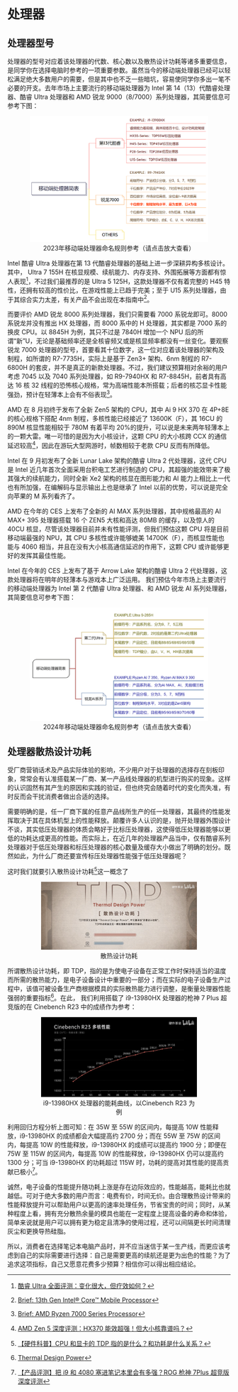 # 处理器

## 处理器型号

处理器的型号对应着该处理器的代数、核心数以及散热设计功耗等诸多重要信息，是同学你在选择电脑时参考的一项重要参数。虽然当今的移动端处理器已经可以轻松满足绝大多数用户的需要，但是其中也不乏一些暗坑，容易使同学你多出一笔不必要的开支。去年市场上主要流行的移动端处理器为 Intel 第 14（13）代酷睿处理器、酷睿 Ultra 处理器和 AMD 锐龙 9000（8/7000）系列处理器，其简要信息可参考下图：

<div style="margin: 0 auto; text-align: center; width: 80%"><img src="./assets/CPUlist.png" />2023年移动端处理器命名规则参考（请点击放大查看）</div>

Intel 酷睿 Ultra 处理器在第 13 代酷睿处理器的基础上进一步深耕异构多核设计。其中， Ultra 7 155H 在核显规模、续航能力、内存支持、外围拓展等方面都有惊人表现[^3]，不过我们最推荐的是 Ultra 5 125H，这款处理器不仅有着完整的 H45 特性，还拥有较高的性价比，在游戏性能上已趋于完美；至于 U15 系列处理器，由于其综合实力太差，有关产品不会出现在本指南中[^4]。

而要评价 AMD 锐龙 8000 系列处理器，我们只需要看 7000 系锐龙即可。8000 系锐龙并没有推出 HX 处理器，而 8000 系中的 H 处理器，其实都是 7000 系的换皮 CPU。以 8845H 为例，其只不过是 7840H 增加一个 NPU 后的所谓“新”U，无论是基础频率还是全核睿频又或是核显频率都没有一丝变化。要观察锐龙 7000 处理器的型号，首要看其十位数字，这一位对应着该处理器的架构及制程，如所谓的 R7-7735H，实际上是基于 Zen3+ 架构、6nm 制程的 R7-6800H 的套皮，并不是真正的新款处理器。不过，我们建议预算相对余裕的用户考虑 7045 以及 7040 系列处理器，如 R9-7940HX 和 R7-8845H，前者具有高达 16 核 32 线程的恐怖核心规格，常为高端性能本所搭载；后者的核芯显卡性能强劲，预计在轻薄本上会有不俗表现[^5]。

AMD 在 8 月初终于发布了全新 Zen5 架构的 CPU，其中 Ai 9 HX 370 在 4P+8E 的核心规格下搭配 4nm 制程，多核性能已经接近了 13600K（F），其 16CU 的 890M 核显性能相较于 780M 有着平均 20%的提升，可以说是未来两年轻薄本上的一颗大雷。唯一可惜的是因为大小核设计，这颗 CPU 的大小核跨 CCX 的通信延迟较高[^6]，因此在游玩大型网游时，帧数相较于老款 CPU 反而有所降低。

Intel 在 9 月初发布了全新 Lunar Lake 架构的酷睿 Ultra 2 代处理器，这代 CPU 是 Intel 近几年首次全面采用台积电工艺进行制造的 CPU，其超强的能效带来了极其强大的续航能力，同时全新 Xe2 架构的核显在图形能力和 AI 能力上相比上一代也有所加强，在编解码与显示输出上也是继承了 Intel 以前的优势，可以说是完全向苹果的 M 系列看齐了。

AMD 在今年的 CES 上发布了全新的 AI MAX 系列处理器，其中规格最高的 AI MAX+ 395 处理器搭载 16 个 ZEN5 大核和高达 80MB 的缓存，以及惊人的 40CU 核显，尽管该处理器目前并未有性能评测，但我们预估这颗 CPU 将是目前移动端最强的 NPU，其 CPU 多核性或许能够媲美 14700K（F），而核显性能也能与 4060 相当，并且在没有大小核高通信延迟的作用下，这颗 CPU 或许能够更好的发挥其最佳性能。

Intel 在今年的 CES 上发布了基于 Arrow Lake 架构的酷睿 Ultra 2 代处理器，这款处理器将在明年的轻薄本与游戏本上广泛运用。
我们预估今年市场上主要流行的移动端处理器为 Intel 第 2 代酷睿 Ultra 处理器、和 AMD 锐龙 AI 系列处理器，其简要信息可参考下图：

<div style="margin: 0 auto; text-align: center; width: 80%"><img src="./assets/mobileProcessers.png" />2024年移动端处理器命名规则参考（请点击放大查看）</div>

[^3]: [酷睿 Ultra 全面评测：变化很大，但疗效如何？](https://www.bilibili.com/video/BV1PG411Y73S)
[^4]: [Brief: 13th Gen Intel® Core™ Mobile Processor](https://www.intel.cn/content/www/cn/zh/products/docs/processors/core/13th-gen-core-mobile-brief.html)
[^5]: [Brief: AMD Ryzen 7000 Series Processor](https://www.amd.com/zh-cn/products/processors/laptop/ryzen.html#%E8%A7%84%E6%A0%BC)
[^6]: [AMD Zen 5 深度评测：HX370 能效超强！但大小核靠谱吗？](https://www.bilibili.com/video/BV1ZE421w7eb)

## 处理器散热设计功耗

受厂商营销话术及产品实际体验的影响，不少用户对于处理器的选择存在刻板印象，常常会有认准搭载某一厂商、某一产品线处理器的机型进行购买的现象。这样的认识固然有其产生的原因和实践的验证，但也终究会随着时代的变化而失准，有时反而会干扰消费者做出合适的选择。

需要明确的是，任一厂商下属的任意产品线所生产的任一处理器，其最终的性能发挥取决于其在具体机型上的性能释放。颠覆许多人认识的是，抛开处理器外围设计不谈，其实低压处理器的体质会略好于比标压处理器，这使得低压处理器能够以更低的功耗达成更高的性能。而实际上，在近几年的处理器产品当中，仅有酷睿系列处理器对于低压处理器和标压处理器的核心数量及缓存大小做出了明确的划分。既然如此，为什么厂商还要宣传标压处理器性能强于低压处理器呢？

这时我们就要引入散热设计功耗[^7]这一概念了

<div style="margin: 0 auto; text-align: center; width: 70%"><img src="./assets/CPUtdp.png" />散热设计功耗</div>

[^7]: [【硬件科普】CPU 和显卡的 TDP 指的是什么？和功耗是什么关系？](https://www.bilibili.com/video/BV12L411976B/)

所谓散热设计功耗，即 TDP，指的是为使电子设备在正常工作时保持适当的温度而所需的散热能力，是电子设备设计中重要的一部分；而在实际的电子设备生产过程中，该值可被设备生产商根据模具的实际散热能力进行调整，是衡量处理器性能强弱的重要指标[^8]。在此， 我们利用搭载了 i9-13980HX 处理器的枪神 7 Plus 超竞版的在 Cinebench R23 中的成绩作为参考：

<div style="margin: 0 auto; text-align: center; width: 70%"><img src="./assets/TDPcompare.png" />i9-13980HX 处理器的能耗曲线，以Cinebench R23 为例</div>

利用回归方程分析上图可知：在 35W 至 55W 的区间内，每提高 10W 性能释放，i9-13980HX 的成绩都会大幅提高约 2700 分；而在 55W 至 75W 的区间内，每提高 10W 的性能释放，i9-13980HX 的成绩可以提高约 1900 分；即便在 75W 至 115W 的区间内，每提高 10W 的性能释放，i9-13980HX 仍可以提高约 1300 分；可当 i9-13980HX 的功耗超过 115W 时，功耗的提高对其性能的提高贡献已极小[^9]。

诚然，电子设备的性能提升随功耗上涨是存在边际效应的，性能越高，能耗比也就越低。可对于绝大多数的用户而言：电费有价，时间无价。由合理散热设计带来的性能释放提升可以帮助用户以更高的速率处理任务，节省宝贵的时间；同时，从某种程度上看，拥有充分散热余量的模具也能在一定程度上提高设备的寿命和体验，简单来说就是用户可以拥有更为稳定且清净的使用过程，还可以间隔更长时间清理灰尘和更换导热硅脂。

所以，消费者在选择笔记本电脑产品时，并不应当迷信于某一生产线，而更应该考虑到自己的实际需要进行选择：自己是需要更高的续航还是更为出色的性能？为了追求这项指标，自己又愿意花费多少预算？相信你可以得出相应结论。

[^8]: [Thermal Design Power](https://en.wikipedia.org/wiki/Thermal_design_power)
[^9]: [【产品评测】把 i9 和 4080 塞进笔记本里会有多强？ROG 枪神 7Plus 超竞版深度评测](https://www.bilibili.com/video/BV1W8411u7Hy/)
